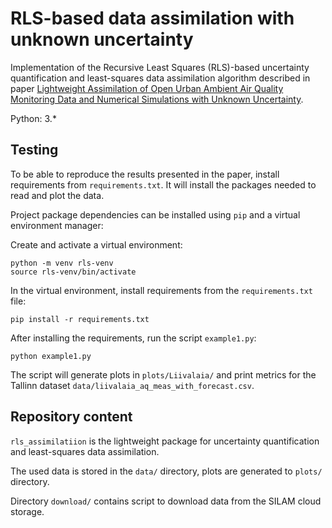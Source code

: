 # RLS-based data assimilation with unknown uncertainty

Implementation of the Recursive Least Squares (RLS)-based uncertainty quantification and least-squares data assimilation
algorithm described in paper [Lightweight Assimilation of Open Urban Ambient Air Quality Monitoring Data and Numerical Simulations 
with Unknown Uncertainty](https://www.researchgate.net/publication/359872882_Lightweight_Assimilation_of_Open_Urban_Ambient_Air_Quality_Monitoring_Data_and_Numerical_Simulations_with_Unknown_Uncertainty).

Python: 3.*

## Testing

To be able to reproduce the results presented in the paper, install requirements from `requirements.txt`.
It will install the packages needed to read and plot the data.

Project package dependencies can be installed using `pip` and a virtual environment manager:

Create and activate a virtual environment:

    python -m venv rls-venv
    source rls-venv/bin/activate

In the virtual environment, install requirements from the `requirements.txt` file:

    pip install -r requirements.txt
   
After installing the requirements, run the script `example1.py`:
 
    python example1.py

The script will generate plots in `plots/Liivalaia/` and print metrics for the Tallinn dataset 
`data/liivalaia_aq_meas_with_forecast.csv`.
    
## Repository content

`rls_assimilatiion` is the lightweight package for uncertainty quantification and least-squares data 
assimilation.

The used data is stored in the `data/` directory, plots are generated to `plots/` directory.

Directory `download/` contains script to download data from the SILAM cloud storage.
